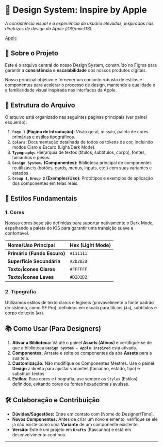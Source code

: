 # 🍎 Design System: Inspire by Apple
_A consistência visual e a experiência do usuário elevadas, inspiradas nas diretrizes de design da Apple (iOS/macOS)._


[Apple](https://github.com/eumatoliveira/Apple-Website-Design-System/blob/main/Screenshot_22.png)

## 🎯 Sobre o Projeto

Este é o arquivo central do nosso Design System, construído no Figma para garantir a **consistência** e **escalabilidade** dos nossos produtos digitais.

Nosso principal objetivo é fornecer um conjunto robusto de estilos e componentes para acelerar o processo de design, mantendo a qualidade e a familiaridade visual inspirada nas interfaces da Apple.

## 📁 Estrutura do Arquivo

O arquivo está organizado nas seguintes páginas principais (ver painel esquerdo):

1.  **`Page 1` (Página de Introdução):** Visão geral, missão, paleta de cores primárias e estilos tipográficos.
2.  **`Colors`:** Documentação detalhada de todos os tokens de cor, incluindo modos Claro e Escuro (Light/Dark Mode).
3.  **`Typography`:** Hierarquia de textos (títulos, subtítulos, corpo), fontes, tamanhos e pesos.
4.  **`Design System.` (Componentes):** Biblioteca principal de componentes reutilizáveis (botões, cards, menus, inputs, etc.) com suas variantes e estados.
5.  **`Group 1`, `Group 2` (Exemplos/Uso):** Protótipos e exemplos de aplicação dos componentes em telas reais.

## 🎨 Estilos Fundamentais

### 1. Cores
Nossas cores base são definidas para suportar nativamente o Dark Mode, espelhando a paleta do iOS para garantir uma transição suave e confortável.

| Nome/Uso Principal | Hex (Light Mode) |
| :--- | :--- |
| **Primário (Fundo Escuro)** | `#111111` |
| **Superfície Secundária** | `#2D2D2D` |
| **Texto/Ícones Claros** | `#FFFFFF` |
| **Texto/Ícones Leves** | `#D2D2D2` |

### 2. Tipografia
Utilizamos estilos de texto claros e legíveis (provavelmente a fonte padrão do sistema, como SF Pro), definidos em escala para títulos (`Aa`), subtítulos e corpo de texto (`Aa`).

## 📚 Como Usar (Para Designers)

1.  **Ativar a Biblioteca:** Vá até o painel **Assets (Ativos)** e certifique-se de que a biblioteca **`Design System - Apple Inspired`** está ativada.
2.  **Componentes:** Arraste e solte os componentes da aba **Assets** para a sua tela.
3.  **Customização:** Não modifique os Componentes Mestres. Use o painel **Design** à direita para ajustar variantes (tamanho, estado, tipo) e substituir textos.
4.  **Estilos:** Para cores e tipografia, use sempre os `Styles` (Estilos) definidos, evitando cores ou fontes hexadecimais avulsas.

## 🛠️ Colaboração e Contribuição

* **Dúvidas/Sugestões:** Entre em contato com [Nome do Designer/Time].
* **Novos Componentes:** Antes de criar um novo elemento, verifique se ele já não existe como uma **Variante** de um componente existente.
* **Versão:** Este é um projeto em **`Drafts`** (Rascunho) e está em desenvolvimento contínuo.

---
